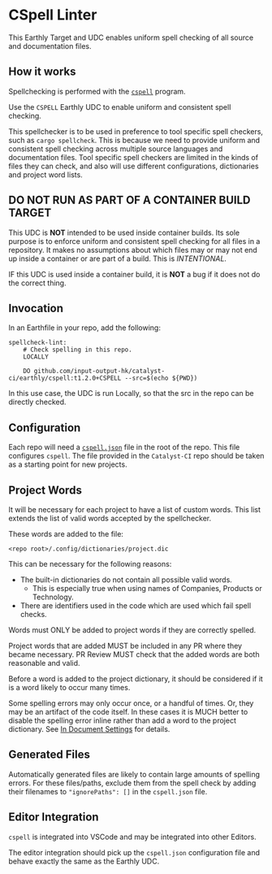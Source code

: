 # CSpell Linter

This Earthly Target and UDC enables uniform spell checking of all source and
documentation files.

## How it works

Spellchecking is performed with the [`cspell`](cspell.org) program.

Use the `CSPELL` Earthly UDC to enable uniform and consistent spell checking.

This spellchecker is to be used in preference to tool specific spell checkers,
such as `cargo spellcheck`.
This is because we need to provide uniform and consistent spell checking across
multiple source languages and documentation files.
Tool specific spell checkers are limited in the kinds of files they can check,
and also will use different configurations, dictionaries and project word lists.

## DO NOT RUN AS PART OF A CONTAINER BUILD TARGET

This UDC is **NOT** intended to be used inside container builds.
Its sole purpose is to enforce uniform and consistent spell checking for all files in a repository.
It makes no assumptions about which files may or may not end up inside a container or are part of a build.
This is *INTENTIONAL*.

IF this UDC is used inside a container build, it is **NOT** a bug if it does not do the correct thing.

## Invocation

In an Earthfile in your repo, add the following:

```earthfile
spellcheck-lint:
    # Check spelling in this repo.
    LOCALLY

    DO github.com/input-output-hk/catalyst-ci/earthly/cspell:t1.2.0+CSPELL --src=$(echo ${PWD})
```

In this use case, the UDC is run Locally, so that the src in the repo can be directly checked.

## Configuration

Each repo will need a [`cspell.json`](http://cspell.org/configuration/) file in the root of the repo.
This file configures `cspell`.
The file provided in the `Catalyst-CI` repo should be taken as a starting point
for new projects.

## Project Words

It will be necessary for each project to have a list of custom words.
This list extends the list of valid words accepted by the spellchecker.

These words are added to the file:

```path
<repo root>/.config/dictionaries/project.dic
```

This can be necessary for the following reasons:

* The built-in dictionaries do not contain all possible valid words.
  * This is especially true when using names of Companies, Products or Technology.
* There are identifiers used in the code which are used which fail spell checks.

Words must ONLY be added to project words if they are correctly spelled.

Project words that are added MUST be included in any PR where they became necessary.
PR Review MUST check that the added words are both reasonable and valid.

Before a word is added to the project dictionary, it should be considered if it is a word likely to occur many times.

Some spelling errors may only occur once, or a handful of times.
Or, they may be an artifact of the code itself.
In these cases it is MUCH better to disable the spelling error inline rather than add a word to the project dictionary.
See [In Document Settings](http://cspell.org/configuration/document-settings/#in-document-settings) for details.

## Generated Files

Automatically generated files are likely to contain large amounts of spelling errors.
For these files/paths, exclude them from the spell check by adding their filenames to `"ignorePaths": []` in the `cspell.json` file.

## Editor Integration

`cspell` is integrated into VSCode and may be integrated into other Editors.

The editor integration should pick up the `cspell.json` configuration file and behave exactly the same as the Earthly UDC.

